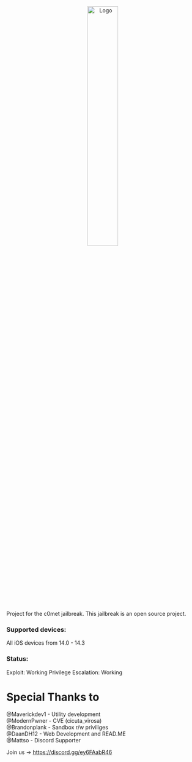<center>
  <a href="#"><img src="https://i.imgur.com/5I8EKUO.png" alt="Logo" width="40%"></a>
</center>

Project for the c0met jailbreak. 
This jailbreak is an open source project.

### Supported devices:

All iOS devices from 14.0 - 14.3

### Status:

Exploit: Working
Privilege Escalation: Working


# Special Thanks to
@Maverickdev1 - Utility development<br />
@ModernPwner - CVE (cicuta_virosa)<br />
@Brandonplank - Sandbox r/w priviliges <br />
@DaanDH12 - Web Development and READ.ME <br />
@Mattso - Discord Supporter 

Join us -> https://discord.gg/ey6FAabR46

